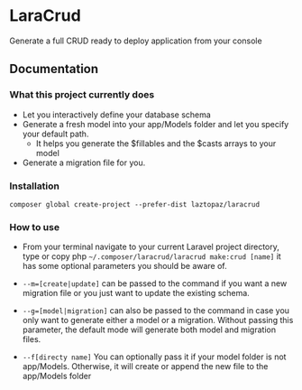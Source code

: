 # LaraCrud
Generate a full CRUD ready to deploy application from your console
## Documentation

### What this project currently does
- Let you interactively define your database schema
- Generate a fresh model into your app/Models folder and let you specify your default path.
  - It helps you generate the $fillables and the $casts arrays to your model
- Generate a migration file for you.

### Installation
`composer global create-project --prefer-dist laztopaz/laracrud`

### How to use
- From your terminal navigate to your current Laravel project directory, type or copy php `~/.composer/laracrud/laracrud make:crud [name]`
it has some optional parameters you should be aware of.

- `--m=[create|update]` can be passed to the command if you want a new migration file or you just
want to update the existing schema.
- `--g=[model|migration]` can also be passed to the command in case you only want to generate either
a model or a migration. Without passing this parameter, the default mode will generate
both model and migration files.

- `--f[directy name]` You can optionally pass it if your model folder is not app/Models. Otherwise, it will create or append 
the new file to the app/Models folder
